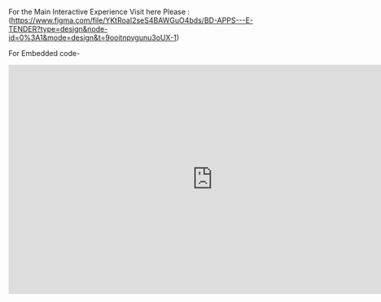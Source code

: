 For the Main Interactive Experience Visit here Please :
(https://www.figma.com/file/YKtRoaI2seS4BAWGuO4bds/BD-APPS---E-TENDER?type=design&node-id=0%3A1&mode=design&t=9ooitnpvgunu3oUX-1)

For Embedded code-
<iframe style="border: 1px solid rgba(0, 0, 0, 0.1);" width="800" height="450" src="https://www.figma.com/embed?embed_host=share&url=https%3A%2F%2Fwww.figma.com%2Ffile%2FYKtRoaI2seS4BAWGuO4bds%2FBD-APPS---E-TENDER%3Ftype%3Ddesign%26node-id%3D0%253A1%26mode%3Ddesign%26t%3D9ooitnpvgunu3oUX-1" allowfullscreen></iframe>

